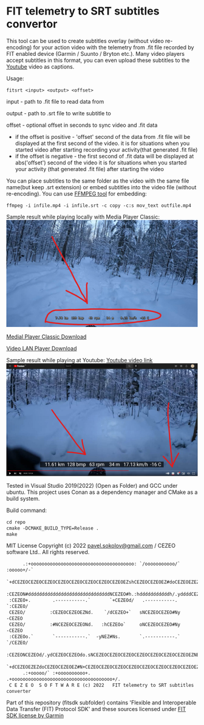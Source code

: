 # FIT telemetry to SRT subtitles convertor

This tool can be used to create subtitles overlay (without video re-encoding) for your action video with the telemetry from .fit file recorded by FIT enabled device (Garmin / Suunto / Bryton etc.). Many video players accept subtitles in this format, you can even upload these subtitles to the [Youtube](https://support.google.com/youtube/answer/2734796) video as captions.

Usage:
```
fitsrt <input> <output> <offset>
```
input - path to .fit file to read data from

output - path to .srt file to write subtitle to

offset - optional offset in seconds to sync video and .fit data
* if the offset is positive - 'offset' second of the data from .fit file will be displayed at the first second of the video.
    it is for situations when you started video after starting recording your activity(that generated .fit file)
* if the offset is negative - the first second of .fit data will be displayed at abs('offset') second of the video
    it is for situations when you started your activity (that generated .fit file) after starting the video


You can place subtitles to the same folder as the video with the same file name(but keep .srt extension) or embed subtitles into the video file (without re-encoding). You can use [FFMPEG tool](https://www.ffmpeg.org/download.html) for embedding:
```
ffmpeg -i infile.mp4 -i infile.srt -c copy -c:s mov_text outfile.mp4 
```

Sample result while playing locally with Media Player Classic:
![Sample result while playing locally with Media Player Classic](https://github.com/crea7or/fit2srt/blob/master/local_video.jpg)

[Medial Player Classic Download](https://github.com/clsid2/mpc-hc/releases)

[Video LAN Player Download](https://www.videolan.org/vlc/)


Sample result while playing at Youtube: [Youtube video link](https://www.youtube.com/watch?v=HXCMJMjm_XM)
![Sample result while playing at Youtube](https://github.com/crea7or/fit2srt/blob/master/youtube.video.jpg)



Tested in Visual Studio 2019(2022) (Open as Folder) and GCC under ubuntu. This project uses Conan as a dependency manager and CMake as a build system.

Build command:
```
cd repo
cmake -DCMAKE_BUILD_TYPE=Release .
make
```

MIT License Copyright (c) 2022 pavel.sokolov@gmail.com / CEZEO software Ltd.. All rights reserved.

```
      .:+oooooooooooooooooooooooooooooooooooooo: `/ooooooooooo/` :ooooo+/-`
   `+dCEZEOCEZEOCEZEOCEZEOCEZEOCEZEOCEZEOCEZEOEZshCEZEOCEZEOEZ#doCEZEOEZEZNs.
  :CEZEON#ddddddddddddddddddddddddddddddNCEZEO#h.:hdddddddddddh/.yddddCEZEO#N+
 :CEZEO+.        .-----------.`       `+CEZEOd/   .-----------.        `:CEZEO/
 CEZEO/         :CEZEOCEZEOEZNd.    `/dCEZEO+`   sNCEZEOCEZEO#Ny         -CEZEO
 CEZEO/         :#NCEZEOCEZEONd.   :hCEZEOo`     oNCEZEOCEZEO#Ny         -CEZEO
 :CEZEOo.`       `-----------.`  -yNEZ#Ns.       `.-----------.`       `/CEZEO/
  :CEZEONCEZEOd/.ydCEZEOCEZEOdo.sNCEZEOCEZEOCEZEOCEZEOCEZEOCEZEOCEZEOEZNEZEZN+
   `+dCEZEOEZEZdoCEZEOCEZEOEZ#N+CEZEOCEZEOCEZEOCEZEOCEZEOCEZEOCEZEOCEZEOEZ#s.
      .:+ooooo/` :+oooooooooo+. .+ooooooooooooooooooooooooooooooooooooo+/.
 C E Z E O  S O F T W A R E (c) 2022   FIT telemetry to SRT subtitles converter
```

Part of this repository (fitsdk subfolder) contains 'Flexible and Interoperable Data Transfer (FIT) Protocol SDK' and these sources licensed under [FIT SDK license by Garmin](https://developer.garmin.com/fit/download/)
